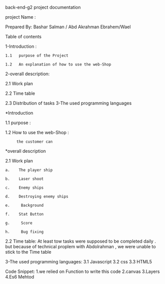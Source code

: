 back-end-g2 project documentation

project Name : 

Prepared By: Bashar Salman / Abd Akrahman Ebrahem/Wael 

Table of contents

1-Introduction :

    1.1   purpose of the Project

    1.2   An explanation of how to use the web-Shop
2-overall description:

   2.1 Work plan

   2.2 Time table

   2.3 Distribution of tasks
3-The used programming languages

*Introduction

1.1 purpose :

    

    
1.2 How to use the web-Shop :

         the customer can 
*overall description

2.1 Work plan

    a.    The player ship

    b.    Laser shoot

    c.    Enemy ships

    d.    Destroying enemy ships

    e.     Background

    f.    Stat Button

    g.     Score

    h.     Bug fixing  
2.2 Time table: At least tow tasks were supposed to be completed daily . but because of technical proplem with Abdolrahman , we were unable to stick to the Time table

3-The used programming languages: 3.1 Javascript 3.2 css 3.3 HTML5

Code Snippet: 1.we relied on Function to write this code 2.canvas 3.Layers 4.Es6 Mehtod
